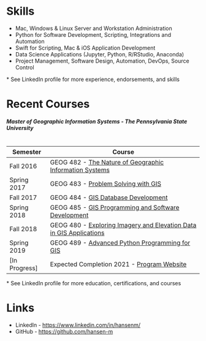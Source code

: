 # Skills

  - Mac, Windows & Linux Server and Workstation Administration
  - Python for Software Development, Scripting, Integrations and Automation
  - Swift for Scripting, Mac & iOS Application Development
  - Data Science Applications (Jupyter, Python, R/RStudio, Anaconda)
  - Project Management, Software Design, Automation, DevOps, Source Control

\* See LinkedIn profile for more experience, endorsements, and skills 

# Recent Courses

##### Master of Geographic Information Systems - The Pennsylvania State University
#
| Semester | Course |
| ------ | ------ |
| Fall 2016 | GEOG 482 - [The Nature of Geographic Information Systems]
| Spring 2017 |	GEOG 483 - [Problem Solving with GIS]
| Fall 2017 | GEOG 484 - [GIS Database Development]
| Spring 2018 | GEOG 485 - [GIS Programming and Software Development]
| Fall 2018 | GEOG 480 - [Exploring Imagery and Elevation Data in GIS Applications]
| Spring 2019 |	GEOG 489 - [Advanced Python Programming for GIS]
| [In Progress] | Expected Completion 2021 - [Program Website]

\* See LinkedIn profile for more education, certifications, and courses

# Links
 - LinkedIn - https://www.linkedin.com/in/hansenm/
 - GitHub - https://github.com/hansen-m


[The Nature of Geographic Information Systems]: <https://www.e-education.psu.edu/natureofgeoinfo/syllabus>
[Problem Solving with GIS]: <https://www.e-education.psu.edu/geog483/syllabus>
[GIS Database Development]: <https://www.e-education.psu.edu/geog484/syllabus>
[GIS Programming and Software Development]: <https://www.e-education.psu.edu/geog485/syllabus>
[Exploring Imagery and Elevation Data in GIS Applications]: <https://www.e-education.psu.edu/geog480/syllabus>
[Advanced Python Programming for GIS]: <https://www.e-education.psu.edu/geog489/syllabus>
[Program Website]: <https://gis.e-education.psu.edu/mgis>
